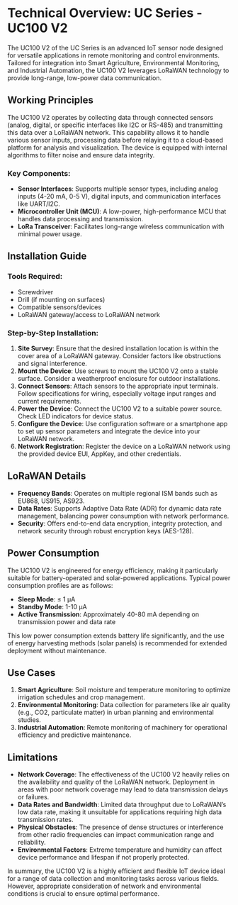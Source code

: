 # Technical Overview: UC Series - UC100 V2

The UC100 V2 of the UC Series is an advanced IoT sensor node designed for versatile applications in remote monitoring and control environments. Tailored for integration into Smart Agriculture, Environmental Monitoring, and Industrial Automation, the UC100 V2 leverages LoRaWAN technology to provide long-range, low-power data communication.

## Working Principles

The UC100 V2 operates by collecting data through connected sensors (analog, digital, or specific interfaces like I2C or RS-485) and transmitting this data over a LoRaWAN network. This capability allows it to handle various sensor inputs, processing data before relaying it to a cloud-based platform for analysis and visualization. The device is equipped with internal algorithms to filter noise and ensure data integrity.

### Key Components:
- **Sensor Interfaces**: Supports multiple sensor types, including analog inputs (4-20 mA, 0-5 V), digital inputs, and communication interfaces like UART/I2C.
- **Microcontroller Unit (MCU)**: A low-power, high-performance MCU that handles data processing and transmission.
- **LoRa Transceiver**: Facilitates long-range wireless communication with minimal power usage.
  
## Installation Guide

### Tools Required:
- Screwdriver
- Drill (if mounting on surfaces)
- Compatible sensors/devices
- LoRaWAN gateway/access to LoRaWAN network

### Step-by-Step Installation:
1. **Site Survey**: Ensure that the desired installation location is within the cover area of a LoRaWAN gateway. Consider factors like obstructions and signal interference.
2. **Mount the Device**: Use screws to mount the UC100 V2 onto a stable surface. Consider a weatherproof enclosure for outdoor installations.
3. **Connect Sensors**: Attach sensors to the appropriate input terminals. Follow specifications for wiring, especially voltage input ranges and current requirements.
4. **Power the Device**: Connect the UC100 V2 to a suitable power source. Check LED indicators for device status.
5. **Configure the Device**: Use configuration software or a smartphone app to set up sensor parameters and integrate the device into your LoRaWAN network.
6. **Network Registration**: Register the device on a LoRaWAN network using the provided device EUI, AppKey, and other credentials.

## LoRaWAN Details

- **Frequency Bands**: Operates on multiple regional ISM bands such as EU868, US915, AS923.
- **Data Rates**: Supports Adaptive Data Rate (ADR) for dynamic data rate management, balancing power consumption with network performance.
- **Security**: Offers end-to-end data encryption, integrity protection, and network security through robust encryption keys (AES-128).

## Power Consumption

The UC100 V2 is engineered for energy efficiency, making it particularly suitable for battery-operated and solar-powered applications. Typical power consumption profiles are as follows:

- **Sleep Mode**: ≤ 1 µA
- **Standby Mode**: 1-10 µA
- **Active Transmission**: Approximately 40-80 mA depending on transmission power and data rate

This low power consumption extends battery life significantly, and the use of energy harvesting methods (solar panels) is recommended for extended deployment without maintenance.

## Use Cases

1. **Smart Agriculture**: Soil moisture and temperature monitoring to optimize irrigation schedules and crop management.
2. **Environmental Monitoring**: Data collection for parameters like air quality (e.g., CO2, particulate matter) in urban planning and environmental studies.
3. **Industrial Automation**: Remote monitoring of machinery for operational efficiency and predictive maintenance.

## Limitations

- **Network Coverage**: The effectiveness of the UC100 V2 heavily relies on the availability and quality of the LoRaWAN network. Deployment in areas with poor network coverage may lead to data transmission delays or failures.
- **Data Rates and Bandwidth**: Limited data throughput due to LoRaWAN’s low data rate, making it unsuitable for applications requiring high data transmission rates.
- **Physical Obstacles**: The presence of dense structures or interference from other radio frequencies can impact communication range and reliability.
- **Environmental Factors**: Extreme temperature and humidity can affect device performance and lifespan if not properly protected.

In summary, the UC100 V2 is a highly efficient and flexible IoT device ideal for a range of data collection and monitoring tasks across various fields. However, appropriate consideration of network and environmental conditions is crucial to ensure optimal performance.